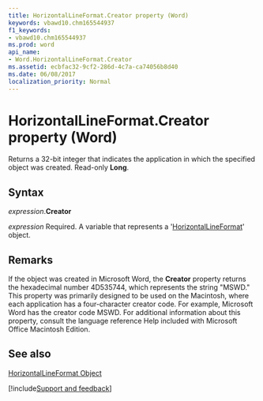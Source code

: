 ```yaml
---
title: HorizontalLineFormat.Creator property (Word)
keywords: vbawd10.chm165544937
f1_keywords:
- vbawd10.chm165544937
ms.prod: word
api_name:
- Word.HorizontalLineFormat.Creator
ms.assetid: ecbfac32-9cf2-286d-4c7a-ca74056b8d40
ms.date: 06/08/2017
localization_priority: Normal
---
```



# HorizontalLineFormat.Creator property (Word)

Returns a 32-bit integer that indicates the application in which the specified object was created. Read-only  **Long**.


## Syntax

_expression_.**Creator**

_expression_ Required. A variable that represents a '[HorizontalLineFormat](Word.HorizontalLineFormat.md)' object.


## Remarks

If the object was created in Microsoft Word, the  **Creator** property returns the hexadecimal number 4D535744, which represents the string "MSWD." This property was primarily designed to be used on the Macintosh, where each application has a four-character creator code. For example, Microsoft Word has the creator code MSWD. For additional information about this property, consult the language reference Help included with Microsoft Office Macintosh Edition.


## See also


[HorizontalLineFormat Object](Word.HorizontalLineFormat.md)

[!include[Support and feedback](~/includes/feedback-boilerplate.md)]